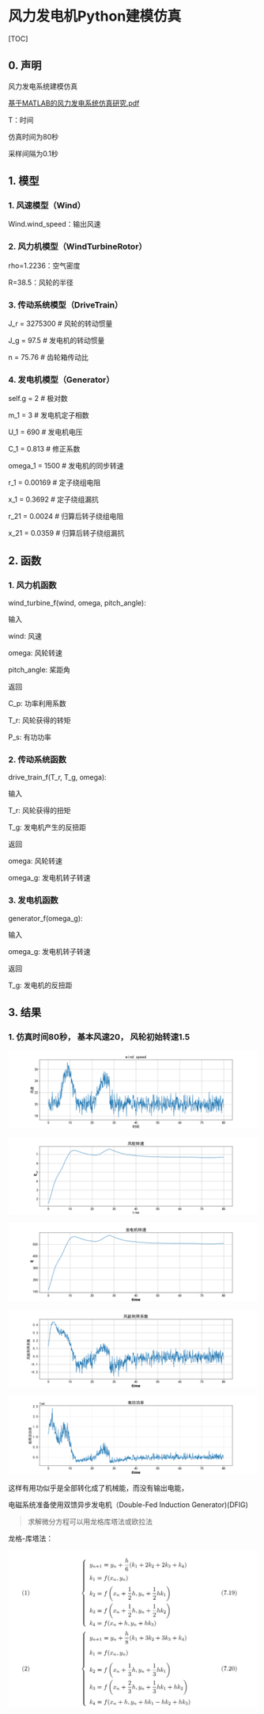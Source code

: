 # 风力发电机Python建模仿真

[TOC]



## 0. 声明

风力发电系统建模仿真

 [基于MATLAB的风力发电系统仿真研究.pdf](C:\Users\YVYIKAI\Zotero\storage\GA56JNRP\基于MATLAB的风力发电系统仿真研究.pdf) 

T：时间

仿真时间为80秒

采样间隔为0.1秒

## 1. 模型



### 1. 风速模型（Wind）

Wind.wind_speed：输出风速



### 2. 风力机模型（WindTurbineRotor）

rho=1.2236：空气密度

R=38.5：风轮的半径



### 3. 传动系统模型（DriveTrain）

J_r = 3275300  # 风轮的转动惯量

J_g = 97.5  # 发电机的转动惯量

n = 75.76  # 齿轮箱传动比



### 4. 发电机模型（Generator）

self.g = 2  # 极对数

m_1 = 3  # 发电机定子相数

U_1 = 690  # 发电机电压

C_1 = 0.813  # 修正系数

omega_1 = 1500  # 发电机的同步转速

r_1 = 0.00169  # 定子绕组电阻

x_1 = 0.3692  # 定子绕组漏抗

r_21 = 0.0024  # 归算后转子绕组电阻

x_21 = 0.0359  # 归算后转子绕组漏抗



## 2. 函数

### 1. 风力机函数

wind_turbine_f(wind, omega, pitch_angle):

  输入

  wind: 风速

  omega: 风轮转速

  pitch_angle: 桨距角



  返回

  C_p: 功率利用系数

  T_r: 风轮获得的转矩

  P_s: 有功功率

### 2. 传动系统函数

drive_train_f(T_r, T_g, omega):

  输入

  T_r: 风轮获得的扭矩

  T_g: 发电机产生的反扭距



  返回

  omega: 风轮转速

  omega_g: 发电机转子转速

### 3. 发电机函数

generator_f(omega_g):

  输入

  omega_g: 发电机转子转速



  返回

  T_g: 发电机的反扭距

## 3. 结果

### 1. 仿真时间80秒， 基本风速20， 风轮初始转速1.5

![Figure_1](风力发电机Python建模仿真.assets/Figure_1-16440693471541.png)

![Figure_3](风力发电机Python建模仿真.assets/Figure_3-16440693577062.png)

![Figure_2](风力发电机Python建模仿真.assets/Figure_2.png)

![Figure_4](风力发电机Python建模仿真.assets/Figure_4.png)

![Figure_5](风力发电机Python建模仿真.assets/Figure_5.png)

这样有用功似乎是全部转化成了机械能，而没有输出电能，

电磁系统准备使用双馈异步发电机（Double-Fed Induction Generator)(DFIG)



> 求解微分方程可以用龙格库塔法或欧拉法

龙格-库塔法：

<img src="风力发电机Python建模仿真.assets/image-20220208185746454.png" alt="image-20220208185746454" style="zoom: 67%;" />

